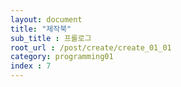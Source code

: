 ```yaml
---
layout: document
title: "제작북"
sub_title : 프롤로그
root_url : /post/create/create_01_01
category: programming01
index : 7
---
```


